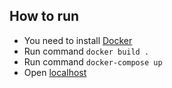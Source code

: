 ## How to run
   - You need to install [Docker](https://www.docker.com/)
   - Run command ``` docker build . ```
   - Run command ``` docker-compose up ```
   - Open [localhost](http://localhost:8000/)



    